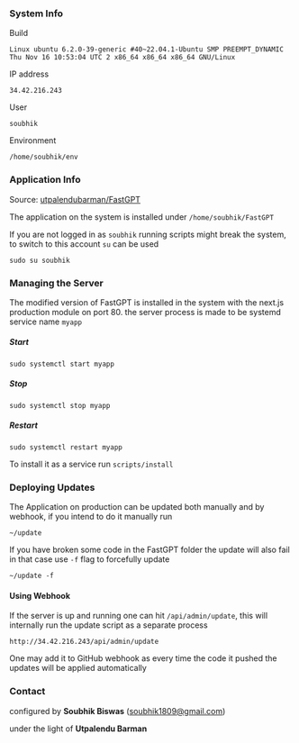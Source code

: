 ### System Info

Build
```
Linux ubuntu 6.2.0-39-generic #40~22.04.1-Ubuntu SMP PREEMPT_DYNAMIC Thu Nov 16 10:53:04 UTC 2 x86_64 x86_64 x86_64 GNU/Linux
```
IP address
```
34.42.216.243
```
User
```
soubhik
```

Environment
```
/home/soubhik/env
```

### Application Info
Source: [utpalendubarman/FastGPT](https://github.com/utpalendubarman/FastGPT)

The application on the system is installed under `/home/soubhik/FastGPT`

If you are not logged in as `soubhik` running scripts might break the system, to switch to this account `su` can be used
```
sudo su soubhik
```

### Managing the Server

The modified version of FastGPT is installed in the system with the next.js production module on port 80. the server process is made to be systemd service name `myapp`

##### Start
```
sudo systemctl start myapp
```
##### Stop
```
sudo systemctl stop myapp
```
##### Restart
```
sudo systemctl restart myapp
```
To install it as a service run `scripts/install`

### Deploying Updates
The Application on production can be updated both manually and by webhook, if you intend to do it manually run
```
~/update
```
If you have broken some code in the FastGPT folder the update will also fail in that case use `-f` flag to forcefully update
```
~/update -f
```

#### Using Webhook
If the server is up and running one can hit `/api/admin/update`, this will internally run the update script as a separate process

```
http://34.42.216.243/api/admin/update
```

One may add it to GitHub webhook as every time the code it pushed the updates will be applied automatically

### Contact
configured by **Soubhik Biswas** (soubhik1809@gmail.com)

under the light of **Utpalendu Barman**



